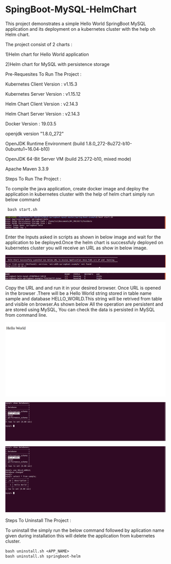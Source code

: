 # SpingBoot-MySQL-HelmChart

This project demonstrates a simple Hello World SpringBoot MySQL application and its deployment on a kubernetes cluster with the help oh Helm chart.

The project consist of 2 charts :

1)Helm chart for Hello World application

2)Helm chart for MySQL with persistence storage

Pre-Requesites To Run The Project :

Kubernetes Client Version : v1.15.3

Kubernetes Server Version : v1.15.12

Helm Chart Client Version : v2.14.3

Helm Chart Server Version : v2.14.3

Docker Version : 19.03.5

openjdk version "1.8.0_272"

OpenJDK Runtime Environment (build 1.8.0_272-8u272-b10-0ubuntu1~16.04-b10)

OpenJDK 64-Bit Server VM (build 25.272-b10, mixed mode)

Apache Maven 3.3.9

Steps To Run The Project :

To compile the java application, create docker image and deploy the application in kubernetes cluster with  the help of helm chart simply run below command 

     bash start.sh
 ![Start Script](/images/start.png)
     
Enter the Inputs asked in scripts as shown in below image and wait for the application to be deployed.Once the helm chart is successfuly deployed on kubernetes cluster you will receive an URL as show in below image.


![Application Launced](/images/launched.png)
     
![Kubernetes Pod List](/images/podlist.png)


Copy the URL and and run it in your desired browser. Once URL  is opened in the browser .There will be a Hello World string stored in table name sample and database HELLO_WORLD.This string will be retrived from table and visible on browser.As shown below All the operation are persistent and are stored using MySQL, You can check the data is persisted in MySQL from command line.

![Hello World  String](/images/hellow_world.png)

![Database List](/images/Database_list.png)

![Database SQL Queires](/images/HelloWorlDB.png)

      
Steps To Uninstall The Project :

To uninstall the simply run the below command followed by aplication name given during installation this will delete the application from kubernetes cluster.
    
    bash uninstall.sh <APP_NAME>
    bash uninstall.sh springboot-helm

